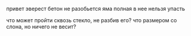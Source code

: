 привет 
эверест
бетон не разобьется 
яма полная в нее нельзя упасть

что может пройти сквозь стекло, не разбив его?
что размером со слона, но ничего не весит?
